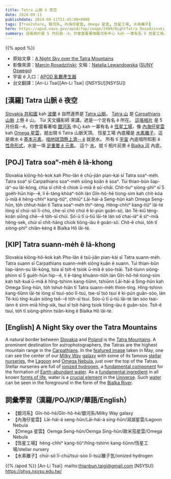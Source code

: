 ```yaml
---
title: Tatra 山脈 ê 夜空
date: 2024-09-11
publishdate: 2024-09-11T11:45:00+0800
tags: [free2share, 銀河系, 內海仔星雲, Omega 星雲, 恆星工場, 水素離子]
hero: https://apod.nasa.gov/apod/fap/image/2409/NightTatra_Rosadzinski_960_annotated.jpg
summary: 這張相片是 5 月份翕--ê，你會當看著咱銀河系中心 kah 一寡有名 ê 恆星工場，像 內海仔星雲 kah Omega 星雲，就出現 tī Tatra 山脈天頂。
---
```


{{% apod %}}

- 原始文章：[A Night Sky over the Tatra Mountains](https://apod.nasa.gov/apod/ap240911.html)
- 影像來源：[Marcin Rosadziński](https://www.instagram.com/krakow_astrophotography/); 文稿：[Natalia Lewandowska](https://ww1.oswego.edu/physics/profile/natalia-lewandowska) ([SUNY Oswego](https://www.oswego.edu/physics/))
- 宇宙 ê 入口：[APOD 亂數產生器](https://apod.nasa.gov/apod/random_apod.html)
- 台文翻譯：[An-Li Tsai][An-Li Tsai] ([NSYSU][NSYSU])

## [漢羅] Tatra 山脈 ê 夜空
[Slovakia 共和國][Slovakia] kah [波蘭][Poland] ê 自然邊界是 [Tatra 山脈][Tatra Mountains]。
[Tatra 山][Tatra Mountains] 是 [Carpathians 山脈][Carpathians] 上懸 ê 山。
Tùi 天文攝影師 來講，遮是一个足有名 ê 所在。
[這張相片][featured image] 是 5 月份翕--ê，你會當看著咱 [銀河][Milky Way][系][galaxy] 中心 kah 一寡有名 ê [恆星工場][stellar nurseries]，像 [內海仔星雲][Lagoon] kah [Omega 星雲][Omega Nebula]，就出現 tī Tatra 山脈天頂。
恆星工場 內底攏是 [水素離子][ionized hydrogen]，這是做水 ê [基本元素][fundamental ingredient]，[咱地球頂懸上濟-- ê][Earth-abundant water] 就是水。
所有 tī [宇宙][Universe] 內底咱所知影 ê [性命形式][forms of life]，水是一項 [足重要 ê 元素][crucial element]。
這个 [水][water]，就 tī 相片前景 ê [Bialka 河][Bialka River] 內底。

## [POJ] Tatra soaⁿ-me̍h ê Iā-khong
Slovakia kiōng-hô-kok kah Pho-lân ê chū-jiân pian-kài sī Tatra soaⁿ-me̍h.
Tatra soaⁿ sī Carpathians soaⁿ-me̍h siōng koân ê soaⁿ.
Tùi thian-bûn liap-iáⁿ-su lâi-kóng, chia sī chi̍t-ê chiok ū-miâ ê só͘-chāi.
Chit-tiuⁿ siòng-phìⁿ sī 5 goe̍h-hūn hip--ê, lí ē-tàng khòaⁿ-tio̍h lán Gîn-hô-hē tiong-sim kah chi̍t-kóa ū-miâ ê hêng-chhiⁿ kang-tiûⁿ, chhiūⁿ Lāi-hái-á Seng-hûn kah Omega Seng-hûn, to̍h chhut-hiān tī Tatra soaⁿ-me̍h thiⁿ-téng.
Hêng-chhiⁿ kang-tiûⁿ lāi-té lóng sī chúi-sò͘ lī-chú, che-sī chò chúi ê ki-pún goân-sò͘, lán Tē-kiû téng-koân siōng chē--ê to̍h-sī chúi.
Só͘-ū tī ú-tiū lāi-té lán só͘ chai-iáⁿ ê sìⁿ-miā hêng-sek, chúi sī chi̍t-hāng chiok tiōng-iàu ê goân-sò͘.
Chit-ê chúi, to̍h tī siòng-phìⁿ chiân-kéng ê Bialka Hô lāi-té.

## [KIP] Tatra suann-me̍h ê Iā-khong
Slovakia kiōng-hô-kok kah Pho-lân ê tsū-jiân pian-kài sī Tatra suann-me̍h.
Tatra suann sī Carpathians suann-me̍h siōng kuân ê suann.
Tuì thian-bûn liap-iánn-su lâi-kóng, tsia sī tsi̍t-ê tsiok ū-miâ ê sóo-tsāi.
Tsit-tiunn siòng-phìnn sī 5 gue̍h-hūn hip--ê, lí ē-tàng khuànn-tio̍h lán Gîn-hô-hē tiong-sim kah tsi̍t-kuá ū-miâ ê hîng-tshinn kang-tiûnn, tshiūnn Lāi-hái-á Sing-hûn kah Omega Sing-hûn, to̍h tshut-hiān tī Tatra suann-me̍h thinn-tíng.
Hîng-tshinn kang-tiûnn lāi-té lóng sī tsuí-sòo lī-tsú, tse-sī tsò tsuí ê ki-pún guân-sòo, lán Tē-kiû tíng-kuân siōng tsē--ê to̍h-sī tsuí.
Sóo-ū tī ú-tiū lāi-té lán sóo tsai-iánn ê sìnn-miā hîng-sik, tsuí sī tsi̍t-hāng tsiok tiōng-iàu ê guân-sòo.
Tsit-ê tsuí, to̍h tī siòng-phìnn tsiân-kíng ê Bialka Hô lāi-té.

## [English] A Night Sky over the Tatra Mountains
A natural border between [Slovakia][Slovakia] and [Poland][Poland] is the [Tatra Mountains][Tatra Mountains].
A prominent destination for astrophotographers, the Tatras are the highest mountain range in the [Carpathians][Carpathians].
In the [featured image][featured image] taken in May, one can see the center of our [Milky Way][Milky Way] [galaxy][galaxy] with some of its famous [stellar nurseries][stellar nurseries], the [Lagoon][Lagoon] and [Omega Nebula][Omega Nebula], just over the top of the Tatras.
Stellar nurseries are full of [ionized hydrogen][ionized hydrogen], a [fundamental component][fundamental component] for the formation of [Earth-abundant water][Earth-abundant water].
As a [fundamental ingredient][fundamental ingredient] in all known [forms of life][forms of life], water is a [crucial element][crucial element] in the [Universe][Universe].
Such [water][water] can be seen in the foreground in the form of the [Bialka River][Bialka River].

## 詞彙學習（漢羅/POJ/KIP/華語/English）
- 【銀河系】Gîn-hô-hē/Gîn-hô-hē/銀河系/Milky Way galaxy
- 【內海仔星雲】Lāi-hái-á seng-hûn/Lāi-hái-á sing-hûn/潟湖星雲/Lagoon Nebula
- 【Omega 星雲】Oemga Seng-hûn/Oemga Sing-hûn/歐米茄星雲/Omega Nebula
- 【恆星工場】hêng-chhiⁿ kang-tiûⁿ/hîng-tshinn kang-tiûnn/恆星工場/stellar nursery
- 【水素離子】chúi-sò͘ lī-chú/tsuí-sòo lī-tsú/離子氫/ionized hydrogen

{{% /apod %}}
[An-Li Tsai]: mailto:thianbun.taigi@gmail.com
[NSYSU]: https://phys.nsysu.edu.tw/

[copyright]: https://apod.nasa.gov/apod/fap/lib/about_apod.html#srapply
[License3]: https://creativecommons.org/licenses/by/3.0/
[License2]:https://creativecommons.org/licenses/by-nc-nd/2.0/

[Slovakia]:https://en.wikipedia.org/wiki/Slovakia
[Poland]:https://en.wikipedia.org/wiki/Poland
[Tatra Mountains]:https://youtu.be/x1YiJgA8lpw
[Carpathians]:https://en.wikipedia.org/wiki/Carpathian_Mountains
[featured image]:https://www.instagram.com/p/C8guodoo5jz/
[Milky Way]:https://science.nasa.gov/resource/the-milky-way-galaxy/
[galaxy]:https://science.nasa.gov/universe/galaxies/
[stellar nurseries]:https://apod.nasa.gov/apod/ap240425.html
[Lagoon]:https://science.nasa.gov/mission/hubble/science/explore-the-night-sky/hubble-messier-catalog/messier-8/
[Omega Nebula]:https://apod.nasa.gov/apod/ap021210.html
[ionized hydrogen]:https://en.wikipedia.org/wiki/H_II_region
[fundamental component]:https://images3.teeshirtpalace.com/images/productImages/purriodic-table-of-cats-periodic--navy-at-garment.webp?crop=1130,1130,x461,y403&width=1500
[Earth-abundant water]:https://www.usgs.gov/special-topics/water-science-school/science/how-much-water-there-earth
[fundamental ingredient]:https://phys.org/news/2015-05-plentiful-early-universe.html
[forms of life]:https://science.nasa.gov/universe/search-for-life/beginnings-life-on-our-world-and-others/
[crucial element]:https://science.nasa.gov/solar-system/ocean-worlds/
[Universe]:https://apod.nasa.gov/apod/ap231231.html
[water]:https://www.nasa.gov/missions/aqua/when-it-comes-to-water-you-have-to-think-global/
[Bialka River]:https://youtu.be/tKT-nVjAxto
